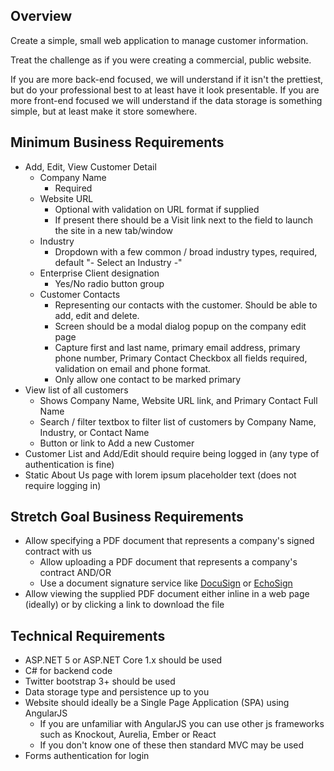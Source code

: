 ## Overview
Create a simple, small web application to manage customer information.  

Treat the challenge as if you were creating a commercial, public website.

If you are more back-end focused, we will understand if it isn't the prettiest, but do your professional best to at least have it look presentable.
If you are more front-end focused we will understand if the data storage is something simple, but at least make it store somewhere.

## Minimum Business Requirements

* Add, Edit, View Customer Detail
  * Company Name
    * Required
  * Website URL
    * Optional with validation on URL format if supplied
    * If present there should be a Visit link next to the field to launch the site in a new tab/window
  * Industry 
    * Dropdown with a few common / broad industry types, required, default "- Select an Industry -"
  * Enterprise Client designation
    * Yes/No radio button group
  * Customer Contacts
    * Representing our contacts with the customer.  Should be able to add, edit and delete.
    * Screen should be a modal dialog popup on the company edit page
    * Capture first and last name, primary email address, primary phone number, Primary Contact Checkbox
all fields required, validation on email and phone format.
    * Only allow one contact to be marked primary
* View list of all customers
  * Shows Company Name, Website URL link, and Primary Contact Full Name
  * Search / filter textbox to filter list of customers by Company Name, Industry, or Contact Name
  * Button or link to Add a new Customer
* Customer List and Add/Edit should require being logged in (any type of authentication is fine)
* Static About Us page with lorem ipsum placeholder text (does not require logging in)

## Stretch Goal Business Requirements
* Allow specifying a PDF document that represents a company's signed contract with us
  * Allow uploading a PDF document that represents a company's contract AND/OR
  * Use a document signature service like [DocuSign](https://www.docusign.com/) or [EchoSign](https://acrobat.adobe.com/us/en/documents/esignatures.html) 
* Allow viewing the supplied PDF document either inline in a web page (ideally) or by clicking a link to download the file

## Technical Requirements
* ASP.NET 5 or ASP.NET Core 1.x should be used
* C# for backend code
* Twitter bootstrap 3+ should be used
* Data storage type and persistence up to you
* Website should ideally be a Single Page Application (SPA) using AngularJS
  * If you are unfamiliar with AngularJS you can use other js frameworks such as Knockout, Aurelia, Ember or React
  * If you don't know one of these then standard MVC may be used
* Forms authentication for login